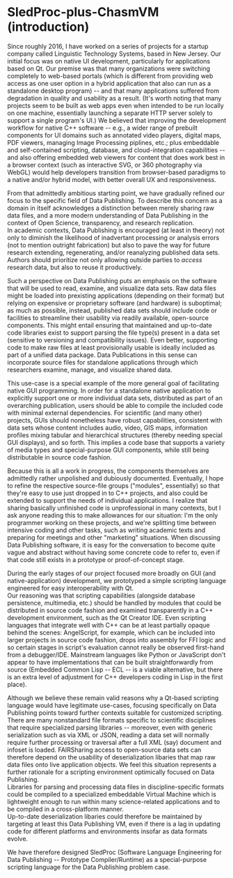 # SledProc-plus-ChasmVM (introduction)

Since roughly 2016, I have worked on a series of 
projects for a startup company called 
Linguistic Technology Systems, based in 
New Jersey.  Our initial focus 
was on native UI development, particularly 
for applications based on Qt.  Our premise was 
that many organizations were switching completely 
to web-based portals (which is different from 
providing web access as one user option in a 
hybrid application that also can run as a 
standalone desktop program) -- and that many 
applications suffered from degradation in quality 
and usability as a result.  (It's worth noting 
that many projects seem to be built as web apps 
even when intended to be run locally on one machine, 
essentially launching a separate HTTP server solely 
to support a single program's UI.)  We believed 
that improving the development workflow for native 
C++ software -- e.g., a wider range of prebuilt 
components for UI domains such as annotated video players, 
digital maps, PDF viewers, managing Image Processing piplines, 
etc.; plus embeddable and self-contained scripting, database, 
and cloud-integration capabilities -- and also offering 
embedded web viewers for content that does work best 
in a browser context (such as interactive SVG, or 360 photography 
via WebGL) would help developers transition from browser-based 
paradigms to a native and/or hybrid model, with better 
overall UX and responsiveness.

From that admittedly ambitious starting point, we have 
gradually refined our focus to the specific field 
of Data Publishing.  To describe this concern as a 
domain in itself acknowledges a distinction between 
merely sharing raw data files, and a more modern 
understanding of Data Publishing in the context of 
Open Science, transparency, and research replication.  
In academic contexts, Data Publishing is encouraged 
(at least in theory) not only to diminish the 
likelihood of inadvertant processing or analysis 
errors (not to mention outright fabrication) but also 
to pave the way for future research extending, regenerating, 
and/or reanalyzing published data sets.  Authors should 
prioritize not only allowing outside parties to 
_access_ research data, but also to reuse it productively.

Such a perspective on Data Publishing puts an emphasis on 
the software that will be used to read, examine, and 
visualize data sets.  Raw data files might be loaded 
into prexisting applications (depending on their format) 
but relying on expensive or proprietary software (and 
hardware) is suboptimal; as much as possible, instead, 
published data sets should include code or facilities 
to streamline their usability via readily available, 
open-source components.  This might entail ensuring 
that maintained and up-to-date code libraries exist 
to support parsing the file type(s) present in a data 
set (sensitive to versioning and compatibility issues). 
Even better, supporting code to make raw files 
at least provisionally usable is ideally included 
as part of a unified data package.  Data Publications 
in this sense can incorporate source files for 
standalone applications through which researchers 
examine, manage, and visualize shared data.

This use-case is a special example of the more general 
goal of facilitating native GUI programming.  In 
order for a standalone native application to 
explicitly support one or more individual data sets, 
distributed as part of an overarching publication, 
users should be able to compile the included code 
with minimal external dependencies.  For scientific 
(and many other) projects, GUIs should nonetheless have 
robust capabilities, consistent with data sets 
whose content includes audio, video, GIS maps, 
information profiles mixing tabular and hierarchical 
structures (thereby needing special GUI displays), 
and so forth.  This implies a code base that supports 
a variety of media types and special-purpose GUI 
components, while still being distributable in 
source code fashion.

Because this is all a work in progress, the components 
themselves are admittedly rather unpolished and 
dubiously documented.  Eventually, I hope to refine 
the respective source-file groups ("modules", essentially) 
so that they're easy to use just dropped in to 
C++ projects, and also could be extended to support 
the needs of individual applications.  I realize that 
sharing basically unfinished code is unprofessional 
in many contexts, but I ask anyone reading this to 
make allowances for our situation: I'm the only 
programmer working on these projects, and we're 
splitting time between intensive coding and 
other tasks, such as writing academic texts 
and preparing for meetings and other "marketing" situations.
When discussing Data Publishing software, it is easy 
for the conversation to become quite vague and 
abstract without having some concrete code to 
refer to, even if that code still exists in a 
prototype or proof-of-concept stage.

During the early stages of our project focused more 
broadly on GUI (and native-application) development, 
we prototyped a simple scripting language 
engineered for easy interoperability with Qt.  
Our reasoning was that scripting capabilities 
(alongside database persistence, multimedia, etc.) 
should be handled by modules that could be 
distributed in source code fashion and examined 
transparently in a C++ development environment, 
such as the Qt Creator IDE.  Even scripting 
languages that integrate well with C++ 
can be at least partially opaque behind the 
scenes: AngelScript, for example, which can be 
included into larger projects in source code 
fashion, drops into assembly for FFI logic 
and so certain stages in script's evaluation 
cannot really be observed first-hand from a 
debugger/IDE.  Mainstream languages like 
Python or JavaScript don't appear to have 
implementations that can be built straightforwardly 
from source (Embedded Common Lisp -- ECL -- is a 
viable alternative, but there is an extra 
level of adjustment for C++ developers coding in Lisp in the 
first place).  

Although we believe these remain valid reasons why a 
Qt-based scripting language would have legitimate 
use-cases, focusing specifically on Data Publishing 
points toward further contexts suitable 
for customized scripting.  There are many 
nonstandard file formats specific to scientific 
disciplines that require specialized parsing 
libraries -- moreover, even with generic 
serialization such as via XML or JSON, reading a 
data set will normally require further processing 
or traversal after a full XML (say) document 
and infoset is loaded.  FAIRSharing access 
to open-source data sets can therefore depend 
on the usability of deserialization libaries 
that map raw data files onto live application 
objects.  We feel this situation represents a 
further rationale for a scripting environment 
optimically focused on Data Publishing.  
Libraries for parsing and processing data 
files in discipline-specific formats could 
be compiled to a specialized embeddable 
Virtual Machine which is lightweight enough 
to run within many science-related applications 
and to be compiled in a cross-platform manner.  
Up-to-date deserialization libaries could therefore 
be maintained by targeting at least this 
Data Publishing VM, even if there is a lag 
in updating code for different platforms 
and environments insofar as data formats evolve.

We have therefore designed SledProc (Software 
Language Engineering for Data Publishing -- 
Prototype Compiler/Runtime) as a special-purpose 
scripting language for the Data Publishing problem 
case.  
  

 
